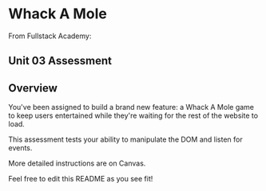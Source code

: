 # Whack A Mole

From Fullstack Academy:

## Unit 03 Assessment

## Overview

You've been assigned to build a brand new feature: a Whack A Mole game to keep users entertained while they're waiting for the rest of the website to load.

This assessment tests your ability to manipulate the DOM and listen for events.

More detailed instructions are on Canvas.

Feel free to edit this README as you see fit!
